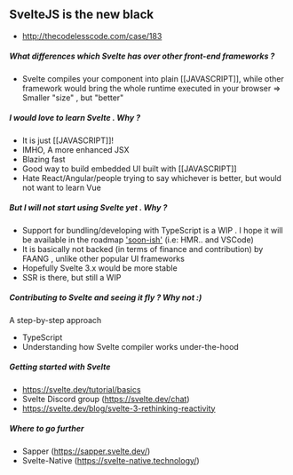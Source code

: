 ## SvelteJS is the new black 
- http://thecodelesscode.com/case/183


##### What differences which Svelte has over other front-end frameworks ?
- Svelte compiles your component into plain [[JAVASCRIPT]], while other framework would bring the whole runtime executed in your browser 
=> Smaller "size" , but "better"


##### I would love to learn Svelte . Why ?
- It is just [[JAVASCRIPT]]!
- IMHO, A more enhanced JSX
- Blazing fast
- Good way to build embedded UI built with [[JAVASCRIPT]]
- Hate React/Angular/people trying to say whichever is better, but would not want to learn Vue

#####  But I will not start using Svelte yet . Why ?
- Support for bundling/developing with TypeScript is a WIP . I hope it will be available in the roadmap ['soon-ish'](https://github.com/sveltejs/svelte/issues/4816) (i.e: HMR.. and VSCode)
- It is basically not backed (in terms of finance and contribution) by FAANG , unlike other popular UI frameworks
- Hopefully Svelte 3.x would be more stable
- SSR is there, but still a WIP 

##### Contributing to Svelte and seeing it fly ? Why not :) 
A step-by-step approach
- TypeScript
- Understanding how Svelte compiler works under-the-hood

##### Getting started with Svelte
- https://svelte.dev/tutorial/basics
- Svelte Discord group (https://svelte.dev/chat)
- https://svelte.dev/blog/svelte-3-rethinking-reactivity


##### Where to go further
- Sapper (https://sapper.svelte.dev/)
- Svelte-Native (https://svelte-native.technology/)
